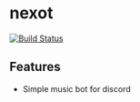 # nexot

[![Build Status](https://travis-ci.com/ntlvn/nexot.svg?token=9mqk5kD8BNzqKbksgVmi&branch=master)](https://travis-ci.com/ntlvn/nexot)
 
 ## Features
 - Simple music bot for discord
